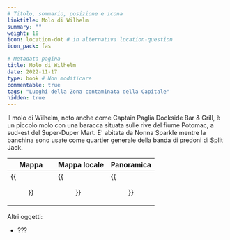 ```yaml
---
# Titolo, sommario, posizione e icona
linktitle: Molo di Wilhelm
summary: ""
weight: 10
icon: location-dot # in alternativa location-question
icon_pack: fas

# Metadata pagina
title: Molo di Wilhelm
date: 2022-11-17
type: book # Non modificare
commentable: true
tags: "Luoghi della Zona contaminata della Capitale"
hidden: true
---
```




Il molo di Wilhelm, noto anche come Captain Paglia Dockside Bar & Grill, è un piccolo molo con una baracca situata sulle rive del fiume Potomac, a sud-est del Super-Duper Mart. E' abitata da Nonna Sparkle mentre la banchina sono usate come quartier generale della banda di predoni di Split Jack.

| Mappa                                      | Mappa locale                                      | Panoramica                             |
| ------------------------------------------ | ------------------------------------------------- | -------------------------------------- |
| {{<figure src="Wilhelms_Wharf_loc.webp">}} | {{<figure src="Wilhelm's_Wharf_Local_Map.webp">}} | {{<figure src="Wilhelms_Wharf.webp">}} |



Altri oggetti:
- ???
